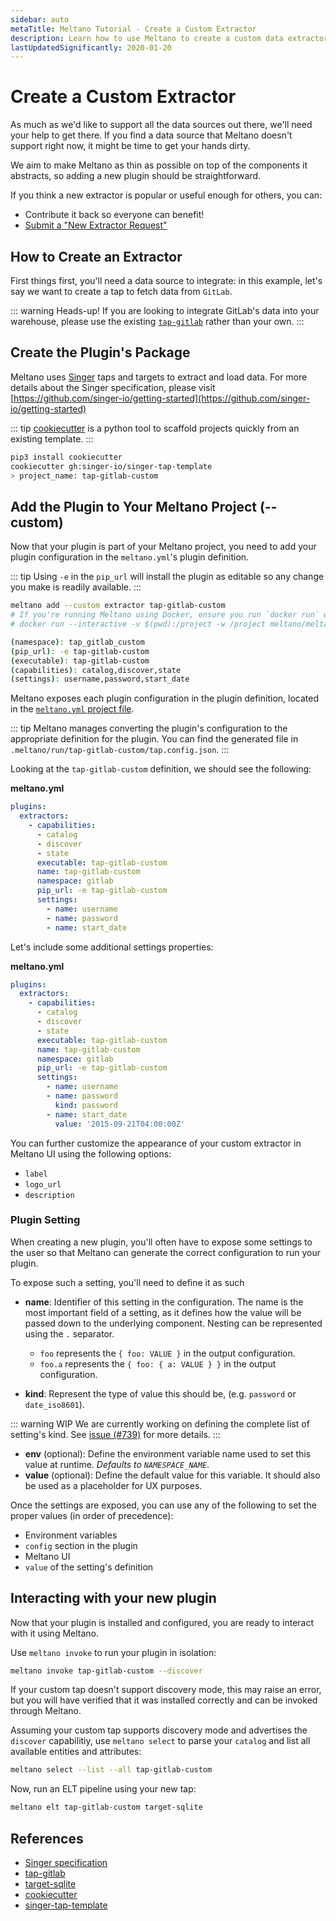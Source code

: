 ```yaml
---
sidebar: auto
metaTitle: Meltano Tutorial - Create a Custom Extractor
description: Learn how to use Meltano to create a custom data extractor.
lastUpdatedSignificantly: 2020-01-20
---
```


# Create a Custom Extractor

As much as we'd like to support all the data sources out there, we'll need your help to get there. If you find a data source that Meltano doesn't support right now, it might be time to get your hands dirty.

We aim to make Meltano as thin as possible on top of the components it abstracts, so adding a new plugin should be straightforward.

If you think a new extractor is popular or useful enough for others, you can:

- Contribute it back so everyone can benefit!
- [Submit a "New Extractor Request"](https://gitlab.com/meltano/meltano/issues/new?issue[title]=New%20Extractor%20Request&issuable_template=feature_proposal)

## How to Create an Extractor

First things first, you'll need a data source to integrate: in this example, let's say we want to create a tap to fetch data from `GitLab`.

::: warning Heads-up!
If you are looking to integrate GitLab's data into your warehouse, please use the existing [`tap-gitlab`](/plugins/extractors/gitlab.html) rather than your own.
:::

## Create the Plugin's Package

Meltano uses [Singer](https://singer.io) taps and targets to extract and load data. For more details about the Singer specification, please visit [https://github.com/singer-io/getting-started](https://github.com/singer-io/getting-started)

::: tip
[cookiecutter](https://cookiecutter.readthedocs.io/en/latest/) is a python tool to scaffold projects quickly from an existing template.
:::

```bash
pip3 install cookiecutter
cookiecutter gh:singer-io/singer-tap-template
> project_name: tap-gitlab-custom
```

## Add the Plugin to Your Meltano Project (--custom)

Now that your plugin is part of your Meltano project, you need to add your plugin configuration in the `meltano.yml`'s plugin definition.

::: tip
Using `-e` in the `pip_url` will install the plugin as editable so any change you make is readily available.
:::

```bash
meltano add --custom extractor tap-gitlab-custom
# If you're running Meltano using Docker, ensure you run `docker run` with `--interactive` to allow `namespace` etc to be set:
# docker run --interactive -v $(pwd):/project -w /project meltano/meltano add --custom extractor tap-gitlab-custom

(namespace): tap_gitlab_custom
(pip_url): -e tap-gitlab-custom
(executable): tap-gitlab-custom
(capabilities): catalog,discover,state
(settings): username,password,start_date
```

Meltano exposes each plugin configuration in the plugin definition, located in the [`meltano.yml` project file](/docs/project.html#meltano-yml-project-file).

::: tip
Meltano manages converting the plugin's configuration to the appropriate definition for the plugin. You can find the generated file in `.meltano/run/tap-gitlab-custom/tap.config.json`.
:::

Looking at the `tap-gitlab-custom` definition, we should see the following:

**meltano.yml**

```yaml
plugins:
  extractors:
    - capabilities:
      - catalog
      - discover
      - state
      executable: tap-gitlab-custom
      name: tap-gitlab-custom
      namespace: gitlab
      pip_url: -e tap-gitlab-custom
      settings:
        - name: username
        - name: password
        - name: start_date
```

Let's include some additional settings properties:

**meltano.yml**

```yaml
plugins:
  extractors:
    - capabilities:
      - catalog
      - discover
      - state
      executable: tap-gitlab-custom
      name: tap-gitlab-custom
      namespace: gitlab
      pip_url: -e tap-gitlab-custom
      settings:
        - name: username
        - name: password
          kind: password
        - name: start_date
          value: '2015-09-21T04:00:00Z'
```

You can further customize the appearance of your custom extractor in Meltano UI using the following options:

- `label`
- `logo_url`
- `description`

### Plugin Setting

When creating a new plugin, you'll often have to expose some settings to the user so that Meltano can generate the correct configuration to run your plugin.

To expose such a setting, you'll need to define it as such

- **name**: Identifier of this setting in the configuration.
  The name is the most important field of a setting, as it defines how the value will be passed down to the underlying component.
  Nesting can be represented using the `.` separator.

  - `foo` represents the `{ foo: VALUE }` in the output configuration.
  - `foo.a` represents the `{ foo: { a: VALUE } }` in the output configuration.

- **kind**: Represent the type of value this should be, (e.g. `password` or `date_iso8601`).

::: warning WIP
We are currently working on defining the complete list of setting's kind. See [issue (#739)](https://gitlab.com/meltano/meltano/issues/739) for more details.
:::

- **env** (optional): Define the environment variable name used to set this value at runtime. _Defaults to `NAMESPACE_NAME`_.
- **value** (optional): Define the default value for this variable. It should also be used as a placeholder for UX purposes.

Once the settings are exposed, you can use any of the following to set the proper values (in order of precedence):

- Environment variables
- `config` section in the plugin
- Meltano UI
- `value` of the setting's definition

## Interacting with your new plugin

Now that your plugin is installed and configured, you are ready to interact with it using Meltano.

Use `meltano invoke` to run your plugin in isolation:

```bash
meltano invoke tap-gitlab-custom --discover
```

If your custom tap doesn't support discovery mode, this may raise an error, but you will have verified that it was installed correctly and can be invoked through Meltano.

Assuming your custom tap supports discovery mode and advertises the `discover` capabilitiy,
use `meltano select` to parse your `catalog` and list all available entities and attributes:

```bash
meltano select --list --all tap-gitlab-custom
```

Now, run an ELT pipeline using your new tap:

```bash
meltano elt tap-gitlab-custom target-sqlite
```

## References

- [Singer specification](https://github.com/singer-io/getting-started/blob/master/docs/SPEC.md#singer-specification)
- [tap-gitlab](https://gitlab.com/meltano/tap-gitlab)
- [target-sqlite](https://gitlab.com/meltano/target-sqlite)
- [cookiecutter](https://github.com/audreyr/cookiecutter)
- [singer-tap-template](https://github.com/singer-io/singer-tap-template)
